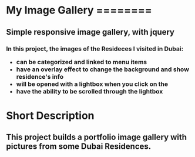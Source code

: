  <h1>My Image Gallery
========

 <h2>Simple responsive image gallery, with <strong>jquery</strong>
<br>

<h3>In this project, the images of the Resideces I visited in Dubai:<br>
<ul>
	<li>can be categorized and linked to menu items</li>
	<li>have an overlay effect  to change the background and show residence's info</li>
	<li>will be opened with a lightbox when you click on the</li>
	<li>have the ability to be scrolled through the lightbox </li>

</ul>

<h1>Short Description </h2>
<h2>This project builds a portfolio image gallery with pictures from some Dubai Residences.
<br><br>
